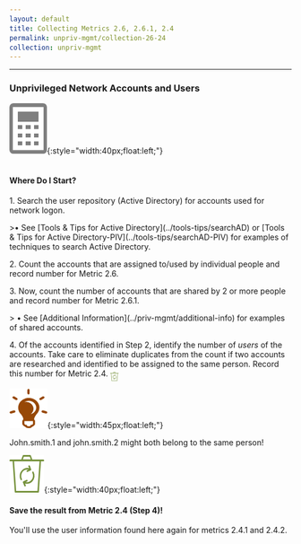 ```yaml
---
layout: default
title: Collecting Metrics 2.6, 2.6.1, 2.4
permalink: unpriv-mgmt/collection-26-24
collection: unpriv-mgmt
---
```

---
### Unprivileged Network Accounts and Users

![calc logo](../img/calc.png){:style="width:40px;float:left;"}<br><br>
#### Where Do I Start? <br>
<p>
1. Search the user repository (Active Directory) for accounts used for network logon. </p>
>• See [Tools & Tips for Active Directory](../tools-tips/searchAD) or [Tools & Tips for Active Directory-PIV](../tools-tips/searchAD-PIV) for examples of techniques to search Active Directory.
<p> 2.	Count the accounts that are assigned to/used by individual people and record number for Metric 2.6.   </p>
<p> 3. Now, count the number of accounts that are shared by 2 or more people and record number for Metric 2.6.1. </p>
> •  See [Additional Information](../priv-mgmt/additional-info) for examples of shared accounts.
<p> 4. Of the accounts identified in Step 2, identify the number of <i>users</i> of the accounts. Take care to eliminate duplicates from the count if two accounts are researched and identified to be assigned to the same person. Record this number for Metric 2.4. <img src="../img/recycle.png" alt="Chart logo" style="width:3%" align="middle">
</p>

![light bulb logo](../img/ahabrn.png){:style="width:45px;float:left;"}
<div class="usa-alert usa-alert;">
<div class="usa-alert-body">
<p class="usa-alert-text">
John.smith.1 and john.smith.2 might both belong to the same person!</p>
</div>
</div>

![recycle logo](../img/recycle.png){:style="width:40px;float:left;"}
<div class="usa-alert usa-alert;">
  <div class="usa-alert-body">
    <p class="usa-alert-text"><H4>Save the result from Metric 2.4 (Step 4)!</H4>
    You'll use the user information found here again for metrics 2.4.1 and 2.4.2.</p>
</div>
</div>
